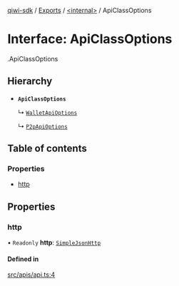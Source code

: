 [qiwi-sdk](../README.md) / [Exports](../modules.md) / [<internal\>](../modules/internal_.md) / ApiClassOptions

# Interface: ApiClassOptions

[<internal>](../modules/internal_.md).ApiClassOptions

## Hierarchy

- **`ApiClassOptions`**

  ↳ [`WalletApiOptions`](QIWI.WalletApiOptions.md)

  ↳ [`P2pApiOptions`](QIWI.P2pApiOptions.md)

## Table of contents

### Properties

- [http](internal_.ApiClassOptions.md#http)

## Properties

### http

• `Readonly` **http**: [`SimpleJsonHttp`](../classes/internal_.SimpleJsonHttp.md)

#### Defined in

[src/apis/api.ts:4](https://github.com/AlexXanderGrib/node-qiwi-sdk/blob/1999c21/src/apis/api.ts#L4)
